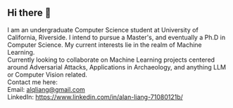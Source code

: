 ## Hi there 👋

<!--
**alnliang/alnliang** is a ✨ _special_ ✨ repository because its `README.md` (this file) appears on your GitHub profile.

Here are some ideas to get you started:

- 🔭 I’m currently working on ...
- 🌱 I’m currently learning ...
- 👯 I’m looking to collaborate on ...
- 🤔 I’m looking for help with ...
- 💬 Ask me about ...
- 📫 How to reach me: ...
- 😄 Pronouns: ...
- ⚡ Fun fact: ...
-->
I am an undergraduate Computer Science student at University of California, Riverside. I intend to pursue a Master's, and eventually a Ph.D in Computer Science. My current interests lie in the realm of Machine Learning.\
Currently looking to collaborate on Machine Learning projects centered around Adversarial Attacks, Applications in Archaeology, and anything LLM or Computer Vision related.\
Contact me here:\
Email: alqliang@gmail.com\
LinkedIn: https://www.linkedin.com/in/alan-liang-71080121b/
